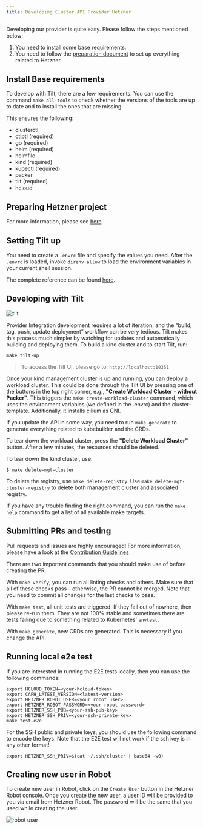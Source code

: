 ```yaml
---
title: Developing Cluster API Provider Hetzner
---
```


Developing our provider is quite easy. Please follow the steps mentioned below:

1. You need to install some base requirements.
2. You need to follow the [preparation document](/docs/01-getting-started/01-preparation.md) to set up everything related to Hetzner.

## Install Base requirements

To develop with Tilt, there are a few requirements. You can use the command `make all-tools` to check whether the versions of the tools are up to date and to install the ones that are missing.

This ensures the following:

- clusterctl
- ctlptl (required)
- go (required)
- helm (required)
- helmfile
- kind (required)
- kubectl (required)
- packer
- tilt (required)
- hcloud

## Preparing Hetzner project

For more information, please see [here](/docs/01-getting-started/01-preparation.md).

## Setting Tilt up

You need to create a `.envrc` file and specify the values you need. After the `.envrc` is loaded, invoke `direnv allow` to load the environment variables in your current shell session.

The complete reference can be found [here](/docs/developers/tilt.md).

## Developing with Tilt

![tilt](https://syself.com/images/tilt.png)

Provider Integration development requires a lot of iteration, and the “build, tag, push, update deployment” workflow can be very tedious. Tilt makes this process much simpler by watching for updates and automatically building and deploying them. To build a kind cluster and to start Tilt, run:

```shell
make tilt-up
```

> To access the Tilt UI, please go to: `http://localhost:10351`

Once your kind management cluster is up and running, you can deploy a workload cluster. This could be done through the Tilt UI by pressing one of the buttons in the top right corner, e.g., **"Create Workload Cluster - without Packer"**. This triggers the `make create-workload-cluster` command, which uses the environment variables (we defined in the .envrc) and the cluster-template. Additionally, it installs cilium as CNI.

If you update the API in some way, you need to run `make generate` to generate everything related to kubebuilder and the CRDs.

To tear down the workload cluster, press the **"Delete Workload Cluster"** button. After a few minutes, the resources should be deleted.

To tear down the kind cluster, use:

```shell
$ make delete-mgt-cluster
```

To delete the registry, use `make delete-registry`. Use `make delete-mgt-cluster-registry` to delete both management cluster and associated registry.

If you have any trouble finding the right command, you can run the `make help` command to get a list of all available make targets.

## Submitting PRs and testing

Pull requests and issues are highly encouraged! For more information, please have a look at the [Contribution Guidelines](https://github.com/syself/cluster-api-provider-hetzner/blob/main/CONTRIBUTING.md)

There are two important commands that you should make use of before creating the PR.

With `make verify`, you can run all linting checks and others. Make sure that all of these checks pass - otherwise, the PR cannot be merged. Note that you need to commit all changes for the last checks to pass.

With `make test`, all unit tests are triggered. If they fail out of nowhere, then please re-run them. They are not 100% stable and sometimes there are tests failing due to something related to Kubernetes' `envtest`.

With `make generate`, new CRDs are generated. This is necessary if you change the API.

## Running local e2e test

If you are interested in running the E2E tests locally, then you can use the following commands:

```shell
export HCLOUD_TOKEN=<your-hcloud-token>
export CAPH_LATEST_VERSION=<latest-version>
export HETZNER_ROBOT_USER=<your robot user>
export HETZNER_ROBOT_PASSWORD=<your robot password>
export HETZNER_SSH_PUB=<your-ssh-pub-key>
export HETZNER_SSH_PRIV=<your-ssh-private-key>
make test-e2e
```

For the SSH public and private keys, you should use the following command to encode the keys. Note that the E2E test will not work if the ssh key is in any other format!

```shell
export HETZNER_SSH_PRIV=$(cat ~/.ssh/cluster | base64 -w0)
```

## Creating new user in Robot

To create new user in Robot, click on the `Create User` button in the Hetzner Robot console. Once you create the new user, a user ID will be provided to you via email from Hetzner Robot. The password will be the same that you used while creating the user.

![robot user](https://syself.com/images/robot-user.png)
